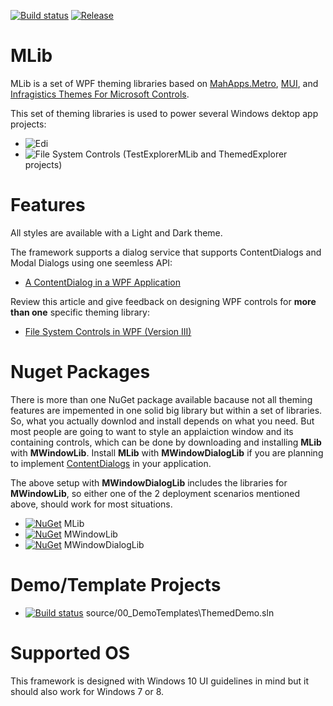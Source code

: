 [![Build status](https://ci.appveyor.com/api/projects/status/mhg80nk8ywbk9dat?svg=true)](https://ci.appveyor.com/project/Dirkster99/mlib)
[![Release](https://img.shields.io/github/release/Dirkster99/MLib.svg)](https://github.com/Dirkster99/MLib/releases/latest)
# MLib
MLib is a set of WPF theming libraries based on <a href="https://github.com/MahApps/MahApps.Metro">MahApps.Metro</a>,
<a href="https://github.com/firstfloorsoftware/mui/">MUI</a>,
and <a href="https://github.com/Infragistics/InfragisticsThemesForMicrosoftControls">Infragistics Themes For Microsoft Controls</a>.

This set of theming libraries is used to power several Windows dektop app projects:
- ![Edi](https://github.com/Dirkster99/Edi)
- ![File System Controls](https://github.com/Dirkster99/fsc/wiki/FSC-Themeable-Explorer-(Clone)) (TestExplorerMLib and ThemedExplorer projects)

# Features

All styles are available with a Light and Dark theme.

The framework supports a dialog service that supports ContentDialogs and Modal Dialogs using one seemless API:
- <a href="https://www.codeproject.com/Articles/1170500/A-ContentDialog-in-a-WPF-Desktop-Application">A ContentDialog in a WPF Application</a>

Review this article and give feedback on designing WPF controls for <b>more than one</b> specific theming library:
- <a href="File System Controls in WPF (Version III)">File System Controls in WPF (Version III)</a>


# Nuget Packages

There is more than one NuGet package available bacause not all theming features are impemented in one solid big library but within a set of libraries. So, what you actually downlod and install depends on what you need. But most people are going to want to style an applaiction window and its containing controls, which can be done by downloading and installing **MLib** with **MWindowLib**. Install **MLib** with **MWindowDialogLib** if you are planning to implement <a href="https://www.codeproject.com/Articles/1170500/A-ContentDialog-in-a-WPF-Desktop-Application">ContentDialogs</a> in your application.

The above setup with **MWindowDialogLib** includes the libraries for **MWindowLib**, so either one of the 2 deployment scenarios mentioned above, should work for most situations.

- [![NuGet](https://img.shields.io/nuget/dt/Dirkster.MLib.svg)](http://nuget.org/packages/Dirkster.MLib) MLib
- [![NuGet](https://img.shields.io/nuget/dt/Dirkster.MWindowLib.svg)](http://nuget.org/packages/Dirkster.MWindowLib) MWindowLib
- [![NuGet](https://img.shields.io/nuget/dt/Dirkster.MWindowDialogLib.svg)](http://nuget.org/packages/Dirkster.MWindowDialogLib) MWindowDialogLib

# Demo/Template Projects
- [![Build status](https://ci.appveyor.com/api/projects/status/4bjtkyk7eqlor0su?svg=true)](https://ci.appveyor.com/project/Dirkster99/mlib-hq656) source/00_DemoTemplates\ThemedDemo.sln

# Supported OS

This framework is designed with Windows 10 UI guidelines in mind but it should also work for Windows 7 or 8.

